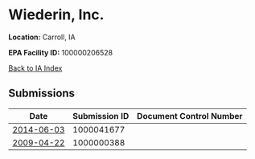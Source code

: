 # Wiederin, Inc.

**Location:** Carroll, IA

**EPA Facility ID:** 100000206528

[Back to IA Index](../../index.md)

## Submissions

| Date | Submission ID | Document Control Number |
|------|--------------|-------------------------|
| [2014-06-03](submissions/1000041677.md) | 1000041677 |  |
| [2009-04-22](submissions/1000000388.md) | 1000000388 |  |
